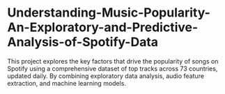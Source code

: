 # Understanding-Music-Popularity-An-Exploratory-and-Predictive-Analysis-of-Spotify-Data
This project explores the key factors that drive the popularity of songs on Spotify using a comprehensive dataset of top tracks across 73 countries, updated daily. By combining exploratory data analysis, audio feature extraction, and machine learning models.
